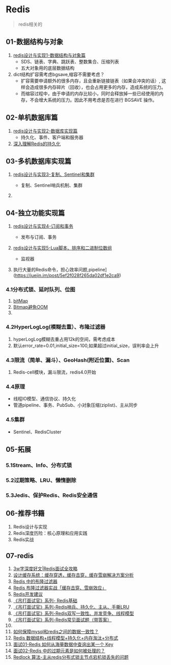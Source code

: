# Redis
 > redis相关的

## 01-数据结构与对象

1. [redis设计与实现1-数据结构与对象篇](https://juejin.im/post/5ea6a705e51d454db74361eb)
   - SDS、链表、字典、跳跃表、整数集合、压缩列表
   - 五大对象用的底层数据结构
2. dict结构扩容需考虑bgsave,缩容不需要考虑？
   - 扩容需要申请额外的很多内存，且会重新链接链表（如果会冲突的话）, 这样会造成很多内存碎片（回收），也会占用更多的内存，造成系统的压力。
   - 而缩容过程中，由于申请的内存比较小，同时会释放掉一些已经使用的内存，不会增大系统的压力。因此不用考虑是否在进行 BGSAVE 操作。

## 02-单机数据库篇

1. [redis设计与实现2-数据库实现篇](https://juejin.im/post/5ea93ca6f265da7bd802a5cf)
   - 持久化、事件、客户端和服务器
2. [深入理解Redis的持久化](https://juejin.im/post/5e5780ade51d452729094c96)

## 03-多机数据库实现篇

1. [redis设计与实现3-复制、Sentinel和集群](https://juejin.im/post/5eb509276fb9a043282a51e2)
   - 复制、Sentinel哨兵机制、集群

2. []()



## 04-独立功能实现篇

1. [redis设计与实现4-订阅和事务](https://juejin.im/post/5eb50a10e51d4524eb4c2804)
   - 发布与订阅、事务
2. [redis设计与实现5-Lua脚本、排序和二进制位数组](https://juejin.cn/post/6902655442258755598/)
   - 监视器

3. 执行大量的Redis命令，担心效率问题,pipeline](https://juejin.im/post/5ef2f028f265da02df1e2ca9)



### 4.1分布式锁、延时队列、位图

1. [bitMap](https://juejin.im/post/6865972904140800008/)
2. [Bitmap避免OOM](https://juejin.im/post/6865974442414391303/)
3. 

### 4.2HyperLogLog(模糊去重）、布隆过滤器

1. hyperLogLog模糊去重占用12k的空间，需考虑成本
2. 默认error_rate=0.01,initial_size=100,如果超过initial_size，误判率会上升

### 4.3限流（简单、漏斗）、GeoHash(附近位置)、Scan

1. Redis-cell模块，漏斗限流，redis4.0开始

### 4.4原理

- 线程IO模型、通信协议、持久化
- 管道pipeline、事务、PubSub、小对象压缩(ziplist)、主从同步



### 4.5集群

- Sentinel、RedisCluster

## 05-拓展

### 5.1Stream、Info、分布式锁

### 5.2过期策略、LRU、懒惰删除

### 5.3Jedis、保护Redis、Redis安全通信



## 06-推荐书籍

1. Redis设计与实现
2. Redis深度历险：核心原理和应用实践
3. Redis实战



## 07-redis

1. [3w字深度好文|Redis面试全攻略](https://juejin.im/post/5e55cd75f265da571d2f27ce)
2. [设计缓存系统：缓存穿透，缓存击穿，缓存雪崩解决方案分析](https://juejin.im/post/5e576b0af265da576e64a01e)
3. [Redis 中的布隆过滤器](https://juejin.im/post/5e576bd6f265da57616a9652)
4. [Redis 布隆过滤器实战「缓存击穿、雪崩效应」](https://juejin.im/post/5e576c6ef265da571e261d73)
5. [Redis开发建议](https://juejin.im/collection/5e020fd5e51d45364b883d4a)
6. [《吊打面试官》系列- Redis基础](https://juejin.im/post/5e577335e51d4526e26283a1)
7. [《吊打面试官》系列-Redis哨兵、持久化、主从、手撕LRU](https://juejin.im/post/5e5777f35188254935092270#heading-8)
8. [《吊打面试官》系列-Redis双写一致性、并发竞争、线程模型](https://juejin.im/post/5e577bb56fb9a07ccb7e97da)
9. [《吊打面试官》系列-Redis常见面试题（带答案）](https://juejin.im/post/5e577ed8518825493d6a9092)
10. 
11. [如何保障mysql和redis之间的数据一致性？](https://juejin.im/post/5e57815be51d4526ec0d3967)
12. [Redis 数据结构+线程模型+持久化+内存淘汰+分布式](https://juejin.im/post/5e57846de51d4526de392af8)
13. [面试01-Redis 如何从海量数据中查询出某一个 Key](https://juejin.im/post/5e5e2137f265da572978947c)
14. [面试02-Redis 中的过期元素是如何被处理的？](https://juejin.im/post/5e5e21fce51d4526ff0259df)
15. [Redlock 算法-主从redis分布式锁主节点宕机锁丢失的问题](https://juejin.im/post/5e661883518825490b649130)

